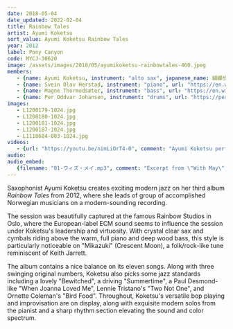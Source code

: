 ```yaml
---
date: 2018-05-04
date_updated: 2022-02-04
title: Rainbow Tales
artist: Ayumi Koketsu
sort_value: Ayumi Koketsu Rainbow Tales
year: 2012
label: Pony Canyon
code: MYCJ-30620
image: /assets/images/2018/05/ayumikoketsu-rainbowtales-460.jpeg
members:
   - {name: Ayumi Koketsu, instrument: "alto sax", japanese_name: 纐纈歩美, url: "http://a-koketsu.com/"}
   - {name: Svein Olav Herstad, instrument: "piano", url: "https://en.wikipedia.org/wiki/Svein_Olav_Herstad"}
   - {name: Magne Thormodsæter, instrument: "bass", url: "https://en.wikipedia.org/wiki/Magne_Thormods%C3%A6ter"}
   - {name: Per Oddvar Johansen, instrument: "drums", url: "https://peroddvar.no/"}
images:
   - L1200179-1024.jpg
   - L1200180-1024.jpg
   - L1200181-1024.jpg
   - L1200187-1024.jpg
   - L1110684-003-1024.jpg
videos: 
   - {url: "https://youtu.be/nimLiOrT4-0", comment: "Ayumi Koketsu performs her song \"Near The Clouds\" in a duo setting with guitar"}
audio:
audio_embed: 
   {filename: "01-ウィズ・メイ.mp3", comment: "Excerpt from \"With May\", the first track on this album:"}
---
```

Saxophonist Ayumi Koketsu creates exciting modern jazz on her third album *Rainbow Tales* from 2012, where she leads of group of accomplished Norwegian musicians on a modern-sounding recording.

The session was beautifully captured at the famous Rainbow Studios in Oslo, where the European-label ECM sound seems to influence the session under Koketsu's leadership and virtuosity. With crystal clear sax and cymbals riding above the warm, full piano and deep wood bass, this style is particularly noticeable on "Mikazuki" (Crescent Moon), a folk/rock-like tune reminiscent of Keith Jarrett.

The album contains a nice balance on its eleven songs. Along with three swinging original numbers, Koketsu also picks some jazz standards including a lovely "Bewitched", a driving "Summertime", a Paul Desmond-like "When Joanna Loved Me", Lennie Tristano's "Two Not One", and Ornette Coleman's "Bird Food". Throughout, Koketsu's versatile bop playing and improvisation are on display, along with exquisite modern solos from the pianist and a sharp rhythm section elevating the sound and color spectrum.